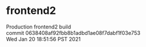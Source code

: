 # frontend2  
Production frontend2 build  
commit 0638408af92fbb8b1adbd1ae08f7dabf1f03e753  
Wed Jan 20 18:51:56 PST 2021  
